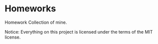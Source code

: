 # Homeworks
Homework Collection of mine.

Notice: Everything on this project is licensed under the terms of the MIT license.
